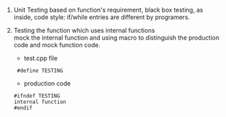 
1. Unit Testing based on function's requirement, black box testing, as inside, code style: if/while entries are different by programers.  
2. Testing the function which uses internal functions  
   mock the internal function and using macro to distinguish the production code and mock function code.
   - test.cpp file
   ```
    #define TESTING
   ```
   
   - production code
   ```
   #ifndef TESTING
   internal function
   #endif
   ```
   
   
  
